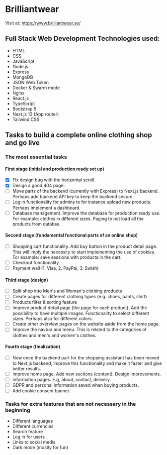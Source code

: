 # Brilliantwear

Visit at: https://www.brilliantwear.se/

## Full Stack Web Development Technologies used:  
* HTML
* CSS
* JavaScript
* Node.js
* Express
* MongoDB
* JSON Web Token
* Docker & Swarm mode
* Nginx
* React.js
* TypeScript
* Bootstrap 5
* Next.js 13 (App router)
* Tailwind CSS

## Tasks to build a complete online clothing shop and go live

### The most essential tasks

#### First stage (initial and production ready set up)
- [x] Fix design bug with the horizontal scroll.
- [x] Design a good 404 page.
- [ ] Move parts of the backend (currently with Express) to Next.js backend. Perhaps add backend API key to keep the backend secure. 
- [ ] Log in functionality for admins to for instance upload new products. Perhaps implement a dashboard.
- [ ] Database management. Improve the database for production ready use. For example: clothes in different sizes. Paging to not load all the products from databse.

#### Second stage (fundamental functional parts of an online shop)
- [ ] Shopping cart functionality. Add buy button in the product detail page. This will imply the necessity to start implementing the use of cookies. For example: save sessions with products in the cart.
- [ ] Checkout functionality
- [ ] Payment wall (1. Visa, 2. PayPal, 3. Swish)

#### Third stage (design)
- [ ] Split shop into Men's and Woman's clothing products
- [ ] Create pages for different clothing types (e.g. shoes, pants, shirt)
- [ ] Products filter & sorting feature
- [ ] Improve product detail page (the page for each product). Add the possibility to have multiple images. Functionality to select different sizes. Perhaps also for different colors.
- [ ] Create other overview pages on the website aside from the home page.
- [ ] Improve the navbar and menu. This is related to the categories of clothes and men's and women's clothes.

#### Fourth stage (finalization)
- [ ] Now once the backend part for the shopping assistant has been moved to Next.js backend, improve this functionality and make it faster and give better results.
- [ ] Improve home page. Add new sections (content). Design improvements.  
- [ ] Information pages. E.g, about, contact, delivery.
- [ ] GDPR and personal information saved when buying products.
- [ ] Add cookie consent banner.

### Tasks for extra features that are not necessary in the beginning
* Different languages
* Different currencies
* Search feature
* Log in for users
* Links to social media
* Dark mode (mostly for fun)
